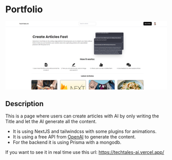 # Portfolio

![](public/images/webpage.png)

## Description

This is a page where users can create articles with AI by only writing the Title and let the AI generate all the content.

- It is using NextJS and tailwindcss with some plugins for animations.
- It is using a free API from [OpenAI](https://openai.com/) to generate the content.
- For the backend it is using Prisma with a mongodb.

If you want to see it in real time use this url: https://techtales-ai.vercel.app/
